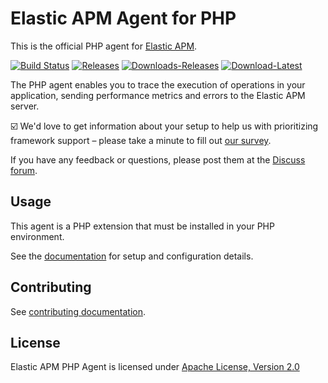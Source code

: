 # Elastic APM Agent for PHP

This is the official PHP agent for [Elastic APM](https://www.elastic.co/products/apm).

[![Build Status](https://apm-ci.elastic.co/buildStatus/icon?job=apm-agent-php%2Fapm-agent-php-mbp%2Fmaster)](https://apm-ci.elastic.co/job/apm-agent-php/job/apm-agent-php-mbp/job/master/)
[![Releases](https://img.shields.io/github/v/release/elastic/apm-agent-php?color=blue&include_prereleases&sort=semver)](https://github.com/elastic/apm-agent-php/releases)
[![Downloads-Releases](https://img.shields.io/github/downloads/elastic/apm-agent-php/total)]()
[![Download-Latest](https://img.shields.io/github/downloads-pre/elastic/apm-agent-php/latest/total)]()


The PHP agent enables you to trace the execution of operations in your application, sending performance metrics and errors to the Elastic APM server.

:ballot_box_with_check: We'd love to get information about your setup to help us with prioritizing framework support – please take a minute to fill out [our survey](https://docs.google.com/forms/d/e/1FAIpQLSf8c3BJVMqaeuqpq-t3_Q4NilNcdsrzK1qJ4Qo9JpJslrmYzA/viewform).

If you have any feedback or questions,
please post them at the [Discuss forum](https://discuss.elastic.co/c/apm).

## Usage

This agent is a PHP extension that must be installed in your PHP environment.

See the [documentation](https://www.elastic.co/guide/en/apm/agent/php/current/index.html) for setup and configuration details.

## Contributing

See [contributing documentation](CONTRIBUTING.md).

## License

Elastic APM PHP Agent is licensed under [Apache License, Version 2.0](https://www.apache.org/licenses/LICENSE-2.0.html)
